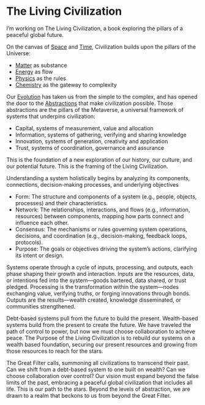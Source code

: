 # The Living Civilization

I’m working on The Living Civilization, a book exploring the pillars of a peaceful global future.

On the canvas of [Space](/space) and <a href="time">Time</a>, Civilization builds upon the pillars of the Universe: 

- <a href="matter">Matter</a> as substance
- <a href="energy">Energy</a> as flow
- <a href="physics">Physics</a> as the rules
- <a href="chemistry">Chemistry</a> as the gateway to complexity

Our <a href="evolution">Evolution</a> has taken us from the simple to the complex, and has opened the door to the <a href="abstraction">Abstractions</a> that make civilization possible. Those abstractions are the pillars of the Metaverse, a universal framework of systems that underpins civilization:

- Capital, systems of measurement, value and allocation
- Information, systems of gathering, verifying and sharing knowledge
- Innovation, systems of generation, creativity and application
- Trust, systems of coordination, governance and assurance

This is the foundation of a new exploration of our history, our culture, and our potential future. This is the framing of the Living Civilization.

Understanding a system holistically begins by analyzing its components, connections, decision-making processes, and underlying objectives

- Form: The structure and components of a system (e.g., people, objects, processes) and their characteristics.
- Network: The relationships, interactions, and flows (e.g., information, resources) between components, mapping how parts connect and influence each other.
- Consensus: The mechanisms or rules governing system operations, decisions, and coordination (e.g., decision-making, feedback loops, protocols).
- Purpose: The goals or objectives driving the system’s actions, clarifying its intent or design.

Systems operate through a cycle of inputs, processing, and outputs, each phase shaping their growth and interaction. Inputs are the resources, data, or intentions fed into the system—goods bartered, data shared, or trust pledged. Processing is the transformation within the system—nodes exchanging value, verifying truths, or forging innovations through bonds. Outputs are the results—wealth created, knowledge disseminated, or communities strengthened.  

Debt-based systems pull from the future to build the present. Wealth-based systems build from the present to create the future. We have traveled the path of control to power, but now we must choose collaboration to achieve peace.  The Purpose of the Living Civilization is to rebuild our systems on a wealth based foundation, securing our present resources and growing from those resources to reach for the stars.

The Great Filter calls, summoning all civilizations to transcend their past. Can we shift from a debt-based system to one built on wealth? Can we choose collaboration over control? Our vision must expand beyond the false limits of the past, embracing a peaceful global civilization that includes all life. This is our path to the stars. Beyond the levels of abstraction, we are drawn to a realm that beckons to us from beyond the Great Filter.
